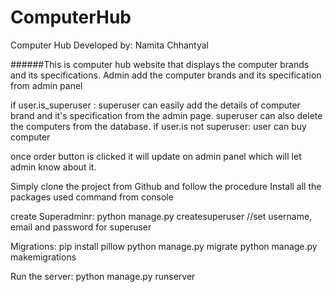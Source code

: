 # ComputerHub
Computer Hub
Developed by: Namita Chhantyal

######This is computer hub website that displays the computer brands and its specifications.
Admin add the computer brands and its specification from admin panel

if user.is_superuser :
superuser can easily add the details of computer brand and it's specification from the admin page.
superuser can also delete the computers from the database.
if user.is not superuser:
user can buy computer

once order button is clicked it will update on admin panel which will let admin know about it.

Simply clone the project from Github and follow the procedure
Install all the packages used command from console

create Superadminr:
python manage.py createsuperuser //set username, email and password for superuser

Migrations:
pip install pillow
python manage.py migrate
python manage.py makemigrations

Run the server:
python manage.py runserver

